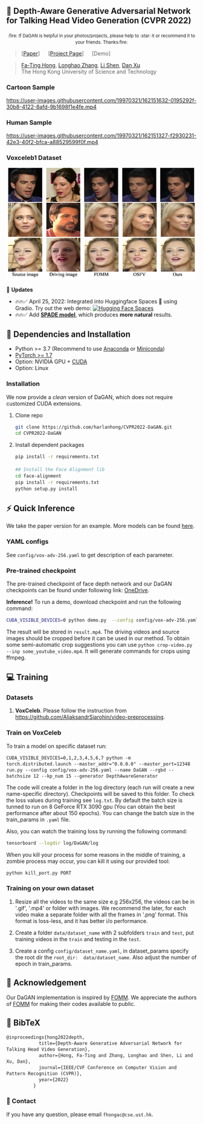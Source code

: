 
## :book: Depth-Aware Generative Adversarial Network for Talking Head Video Generation (CVPR 2022)
<p align="center">
  <small>:fire: If DaGAN is helpful in your photos/projects, please help to :star: it or recommend it to your friends. Thanks:fire:</small>
</p>

> [[Paper](https://arxiv.org/abs/2203.06605)] &emsp; [[Project Page](https://harlanhong.github.io/publications/dagan.html)] &emsp; [Demo] <br>
<!-- > [Fa-Ting Hong](https://harlanhong.github.io), [Longhao Zhang](https://dblp.org/pid/236/7382.html), [Li Shen](https://scholar.google.co.uk/citations?user=ABbCaxsAAAAJ&hl=en), [Dan Xu](https://www.danxurgb.net) <br> -->
<!-- > The Hong Kong University of Science and Technology, Alibaba Cloud -->
> [Fa-Ting Hong](https://harlanhong.github.io), [Longhao Zhang](), [Li Shen](), [Dan Xu](https://www.danxurgb.net) <br>
> The Hong Kong University of Science and Technology
### Cartoon Sample
https://user-images.githubusercontent.com/19970321/162151632-0195292f-30b8-4122-8afd-9b1698f1e4fe.mp4

### Human Sample
https://user-images.githubusercontent.com/19970321/162151327-f2930231-42e3-40f2-bfca-a88529599f0f.mp4

### Voxceleb1 Dataset
<p align="center">
  <img src="assets/visual_vox1.png">
</p>


:triangular_flag_on_post: **Updates** 
- :fire::fire::white_check_mark: April 25, 2022: Integrated into Huggingface Spaces 🤗 using Gradio. Try out the web demo: [![Hugging Face Spaces](https://img.shields.io/badge/%F0%9F%A4%97%20Hugging%20Face-Spaces-blue)](https://huggingface.co/spaces/HarlanHong/DaGAN)
- :fire::fire::white_check_mark: Add **[SPADE model](https://hkustconnect-my.sharepoint.com/:f:/g/personal/fhongac_connect_ust_hk/EjfeXuzwo3JMn7s0oOPN_q0B81P5Wgu_kbYJAh7uSAKS2w?e=XNZl3K)**, which produces **more natural** results.


## :wrench: Dependencies and Installation

- Python >= 3.7 (Recommend to use [Anaconda](https://www.anaconda.com/download/#linux) or [Miniconda](https://docs.conda.io/en/latest/miniconda.html))
- [PyTorch >= 1.7](https://pytorch.org/)
- Option: NVIDIA GPU + [CUDA](https://developer.nvidia.com/cuda-downloads)
- Option: Linux

### Installation
We now provide a *clean* version of DaGAN, which does not require customized CUDA extensions. <br>

1. Clone repo

    ```bash
    git clone https://github.com/harlanhong/CVPR2022-DaGAN.git
    cd CVPR2022-DaGAN
    ```

2. Install dependent packages

    ```bash
    pip install -r requirements.txt

    ## Install the Face Alignment lib
    cd face-alignment
    pip install -r requirements.txt
    python setup.py install
    ```
## :zap: Quick Inference

We take the paper version for an example. More models can be found [here](https://hkustconnect-my.sharepoint.com/:f:/g/personal/fhongac_connect_ust_hk/EjfeXuzwo3JMn7s0oOPN_q0B81P5Wgu_kbYJAh7uSAKS2w?e=KaQcPk).

### YAML configs
See ```config/vox-adv-256.yaml``` to get description of each parameter.

### Pre-trained checkpoint
The pre-trained checkpoint of face depth network and our DaGAN checkpoints can be found under following link: [OneDrive](https://hkustconnect-my.sharepoint.com/:f:/g/personal/fhongac_connect_ust_hk/EjfeXuzwo3JMn7s0oOPN_q0B81P5Wgu_kbYJAh7uSAKS2w?e=KaQcPk).

**Inference!**
To run a demo, download checkpoint and run the following command:

```bash
CUDA_VISIBLE_DEVICES=0 python demo.py  --config config/vox-adv-256.yaml --driving_video path/to/driving --source_image path/to/source --checkpoint path/to/checkpoint --relative --adapt_scale --kp_num 15 --generator DepthAwareGenerator 
```
The result will be stored in ```result.mp4```. The driving videos and source images should be cropped before it can be used in our method. To obtain some semi-automatic crop suggestions you can use ```python crop-video.py --inp some_youtube_video.mp4```. It will generate commands for crops using ffmpeg. 




## :computer: Training


### Datasets
 
1) **VoxCeleb**. Please follow the instruction from https://github.com/AliaksandrSiarohin/video-preprocessing.

### Train on VoxCeleb
To train a model on specific dataset run:
```
CUDA_VISIBLE_DEVICES=0,1,2,3,4,5,6,7 python -m torch.distributed.launch --master_addr="0.0.0.0" --master_port=12348 run.py --config config/vox-adv-256.yaml --name DaGAN --rgbd --batchsize 12 --kp_num 15 --generator DepthAwareGenerator

```
<!-- CUDA_VISIBLE_DEVICES=1,2,3,4,5,6,7 python -m torch.distributed.launch --master_addr="0.0.0.0" --master_port=12348 run.py --config config/vox-adv-256.yaml --name SpadeDaGAN --rgbd --batchsize 6 --kp_num 15 --generator SPADEDepthAwareGenerator -->

The code will create a folder in the log directory (each run will create a new name-specific directory).
Checkpoints will be saved to this folder.
To check the loss values during training see ```log.txt```.
By default the batch size is tunned to run on 8 GeForce RTX 3090 gpu (You can obtain the best performance after about 150 epochs). You can change the batch size in the train_params in ```.yaml``` file.

Also, you can watch the training loss by running the following command:
```bash
tensorboard --logdir log/DaGAN/log
```
When you kill your process for some reasons in the middle of training, a zombie process may occur, you can kill it using our provided tool:
 ```bash
python kill_port.py PORT
```

### Training on your own dataset
1) Resize all the videos to the same size e.g 256x256, the videos can be in '.gif', '.mp4' or folder with images.
We recommend the later, for each video make a separate folder with all the frames in '.png' format. This format is loss-less, and it has better i/o performance.

2) Create a folder ```data/dataset_name``` with 2 subfolders ```train``` and ```test```, put training videos in the ```train``` and testing in the ```test```.

3) Create a config ```config/dataset_name.yaml```, in dataset_params specify the root dir the ```root_dir:  data/dataset_name```. Also adjust the number of epoch in train_params.



## :scroll: Acknowledgement

 Our DaGAN implementation is inspired by [FOMM](https://github.com/AliaksandrSiarohin/first-order-model). We appreciate the authors of [FOMM](https://github.com/AliaksandrSiarohin/first-order-model) for making their codes available to public.

## :scroll: BibTeX

```
@inproceedings{hong2022depth,
            title={Depth-Aware Generative Adversarial Network for Talking Head Video Generation},
            author={Hong, Fa-Ting and Zhang, Longhao and Shen, Li and Xu, Dan},
            journal={IEEE/CVF Conference on Computer Vision and Pattern Recognition (CVPR)},
            year={2022}
          }
```

### :e-mail: Contact

If you have any question, please email `fhongac@cse.ust.hk`.